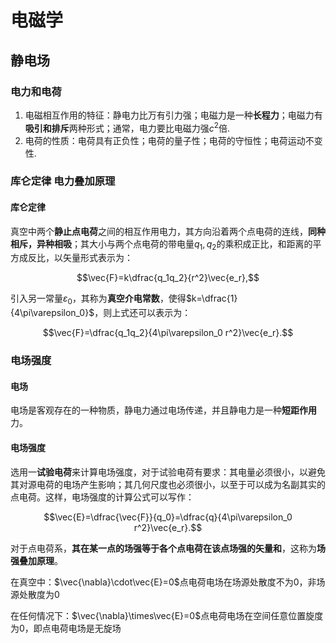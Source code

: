 # 电磁学

## 静电场

### 电力和电荷

1. 电磁相互作用的特征：静电力比万有引力强；电磁力是一种**长程力**；电磁力有**吸引和排斥**两种形式；通常，电力要比电磁力强$c^2$倍.
2. 电荷的性质：电荷具有正负性；电荷的量子性；电荷的守恒性；电荷运动不变性.

### 库仑定律 电力叠加原理

#### 库仑定律

真空中两个**静止点电荷**之间的相互作用电力，其方向沿着两个点电荷的连线，**同种相斥，异种相吸**；其大小与两个点电荷的带电量$q_1,q_2$的乘积成正比，和距离的平方成反比，以矢量形式表示为：

$$\vec{F}=k\dfrac{q_1q_2}{r^2}\vec{e_r},$$

引入另一常量$\varepsilon_0$，其称为**真空介电常数**，使得$k=\dfrac{1}{4\pi\varepsilon_0}$，则上式还可以表示为：

$$\vec{F}=\dfrac{q_1q_2}{4\pi\varepsilon_0 r^2}\vec{e_r}.$$

### 电场强度

#### 电场

电场是客观存在的一种物质，静电力通过电场传递，并且静电力是一种**短距作用**力。

#### 电场强度

选用一**试验电荷**来计算电场强度，对于试验电荷有要求：其电量必须很小，以避免其对源电荷的电场产生影响；其几何尺度也必须很小，以至于可以成为名副其实的点电荷。这样，电场强度的计算公式可以写作：

$$\vec{E}=\dfrac{\vec{F}}{q_0}=\dfrac{q}{4\pi\varepsilon_0 r^2}\vec{e_r}.$$

对于点电荷系，**其在某一点的场强等于各个点电荷在该点场强的矢量和**，这称为**场强叠加原理**。

在真空中：$\vec{\nabla}\cdot\vec{E}=0$点电荷电场在场源处散度不为0，非场源处散度为0

在任何情况下：$\vec{\nabla}\times\vec{E}=0$点电荷电场在空间任意位置旋度为0，即点电荷电场是无旋场
